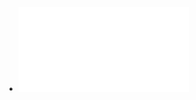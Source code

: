- ![Davidson's Principles and Practice of Medicine.pdf](../assets/Davidson's_Principles_and_Practice_of_Medicine_1725082313918_0.pdf)